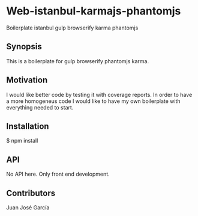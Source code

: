 # Web-istanbul-karmajs-phantomjs

Boilerplate istanbul gulp browserify karma phantomjs

## Synopsis

This is a boilerplate for gulp browserify phantomjs karma.

## Motivation

I would like better code by testing it with coverage reports. In order to have a more homogeneus code I would like to have my own boilerplate with everything needed to start.

## Installation

$ npm install

## API

No API here. Only front end development.

## Contributors

Juan José García

